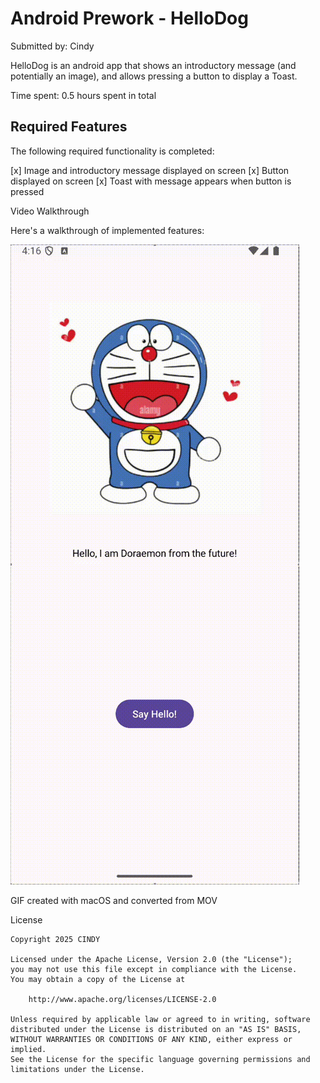 # Android Prework - HelloDog

Submitted by: Cindy

HelloDog is an android app that shows an introductory message (and potentially an image), and allows pressing a button to display a Toast. 

Time spent: 0.5 hours spent in total

## Required Features

The following required functionality is completed:

[x] Image and introductory message displayed on screen 
[x] Button displayed on screen
[x] Toast with message appears when button is pressed 

Video Walkthrough

Here's a walkthrough of implemented features:

<img src='helloDog/assets/walkthrough.gif' title='Video Walkthrough' width='' alt='Video Walkthrough' />

GIF created with macOS and converted from MOV

License

    Copyright 2025 CINDY

    Licensed under the Apache License, Version 2.0 (the "License");
    you may not use this file except in compliance with the License.
    You may obtain a copy of the License at

        http://www.apache.org/licenses/LICENSE-2.0

    Unless required by applicable law or agreed to in writing, software
    distributed under the License is distributed on an "AS IS" BASIS,
    WITHOUT WARRANTIES OR CONDITIONS OF ANY KIND, either express or implied.
    See the License for the specific language governing permissions and
    limitations under the License.
